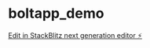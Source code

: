 # boltapp_demo

[Edit in StackBlitz next generation editor ⚡️](https://stackblitz.com/~/github.com/harrisyn/boltapp_demo)